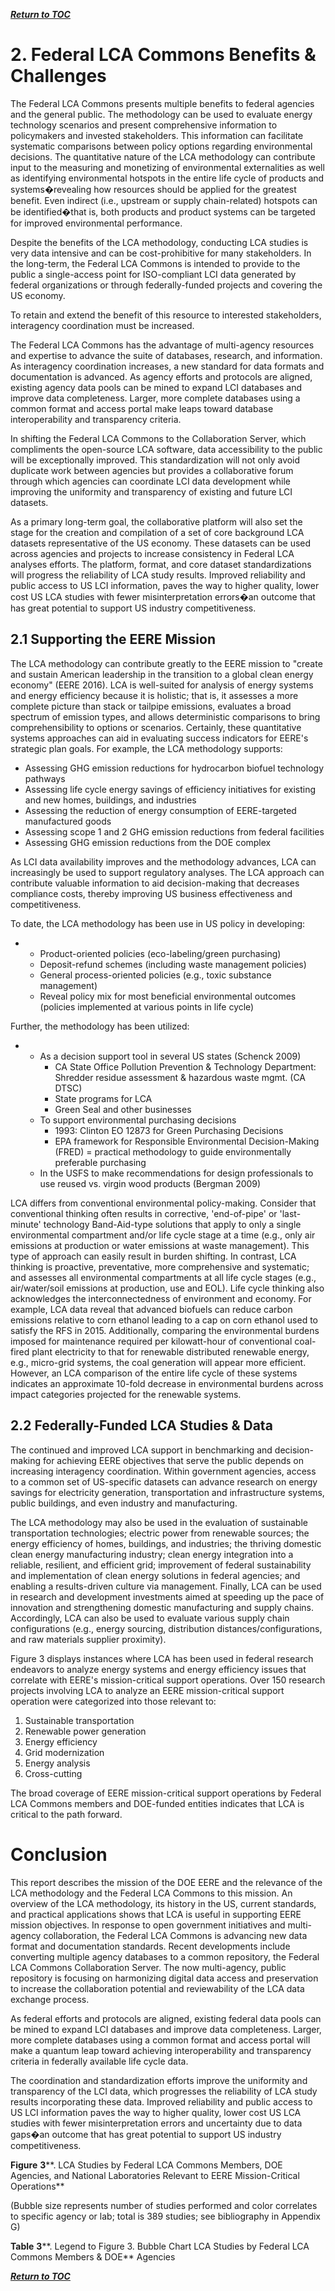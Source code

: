 
[**_Return to TOC_**](./toc.md)

# 2. Federal LCA Commons Benefits &amp; Challenges

The Federal LCA Commons presents multiple benefits to federal agencies and the general public. The methodology can be used to evaluate energy technology scenarios and present comprehensive information to policymakers and invested stakeholders. This information can facilitate systematic comparisons between policy options regarding environmental decisions. The quantitative nature of the LCA methodology can contribute input to the measuring and monetizing of environmental externalities as well as identifying environmental hotspots in the entire life cycle of products and systems�revealing how resources should be applied for the greatest benefit. Even indirect (i.e., upstream or supply chain-related) hotspots can be identified�that is, both products and product systems can be targeted for improved environmental performance.

Despite the benefits of the LCA methodology, conducting LCA studies is very data intensive and can be cost-prohibitive for many stakeholders. In the long-term, the Federal LCA Commons is intended to provide to the public a single-access point for ISO-compliant LCI data generated by federal organizations or through federally-funded projects and covering the US economy.

To retain and extend the benefit of this resource to interested stakeholders, interagency coordination must be increased.

The Federal LCA Commons has the advantage of multi-agency resources and expertise to advance the suite of databases, research, and information. As interagency coordination increases, a new standard for data formats and documentation is advanced. As agency efforts and protocols are aligned, existing agency data pools can be mined to expand LCI databases and improve data completeness. Larger, more complete databases using a common format and access portal make leaps toward database interoperability and transparency criteria.

In shifting the Federal LCA Commons to the Collaboration Server, which compliments the open-source LCA software, data accessibility to the public will be exceptionally improved. This standardization will not only avoid duplicate work between agencies but provides a collaborative forum through which agencies can coordinate LCI data development while improving the uniformity and transparency of existing and future LCI datasets.

As a primary long-term goal, the collaborative platform will also set the stage for the creation and compilation of a set of core background LCA datasets representative of the US economy. These datasets can be used across agencies and projects to increase consistency in Federal LCA analyses efforts. The platform, format, and core dataset standardizations will progress the reliability of LCA study results. Improved reliability and public access to US LCI information, paves the way to higher quality, lower cost US LCA studies with fewer misinterpretation errors�an outcome that has great potential to support US industry competitiveness.

## 2.1 Supporting the EERE Mission

The LCA methodology can contribute greatly to the EERE mission to &quot;create and sustain American leadership in the transition to a global clean energy economy&quot; (EERE 2016). LCA is well-suited for analysis of energy systems and energy efficiency because it is holistic; that is, it assesses a more complete picture than stack or tailpipe emissions, evaluates a broad spectrum of emission types, and allows deterministic comparisons to bring comprehensibility to options or scenarios. Certainly, these quantitative systems approaches can aid in evaluating success indicators for EERE&#39;s strategic plan goals. For example, the LCA methodology supports:

- Assessing GHG emission reductions for hydrocarbon biofuel technology pathways
- Assessing life cycle energy savings of efficiency initiatives for existing and new homes, buildings, and industries
- Assessing the reduction of energy consumption of EERE-targeted manufactured goods
- Assessing scope 1 and 2 GHG emission reductions from federal facilities
- Assessing GHG emission reductions from the DOE complex

As LCI data availability improves and the methodology advances, LCA can increasingly be used to support regulatory analyses. The LCA approach can contribute valuable information to aid decision-making that decreases compliance costs, thereby improving US business effectiveness and competitiveness.

To date, the LCA methodology has been use in US policy in developing:

-
  - Product-oriented policies (eco-labeling/green purchasing)
  - Deposit-refund schemes (including waste management policies)
  - General process-oriented policies (e.g., toxic substance management)
  - Reveal policy mix for most beneficial environmental outcomes (policies implemented at various points in life cycle)

Further, the methodology has been utilized:

-
  - As a decision support tool in several US states (Schenck 2009)
    - CA State Office Pollution Prevention &amp; Technology Department: Shredder residue assessment &amp; hazardous waste mgmt. (CA DTSC)
    - State programs for LCA
    - Green Seal and other businesses
  - To support environmental purchasing decisions
    - 1993: Clinton EO 12873 for Green Purchasing Decisions
    - EPA framework for Responsible Environmental Decision-Making (FRED) = practical methodology to guide environmentally preferable purchasing
  - In the USFS to make recommendations for design professionals to use reused vs. virgin wood products (Bergman 2009)

LCA differs from conventional environmental policy-making. Consider that conventional thinking often results in corrective, &#39;end-of-pipe&#39; or &#39;last-minute&#39; technology Band-Aid-type solutions that apply to only a single environmental compartment and/or life cycle stage at a time (e.g., only air emissions at production or water emissions at waste management). This type of approach can easily result in burden shifting. In contrast, LCA thinking is proactive, preventative, more comprehensive and systematic; and assesses all environmental compartments at all life cycle stages (e.g., air/water/soil emissions at production, use and EOL). Life cycle thinking also acknowledges the interconnectedness of environment and economy. For example, LCA data reveal that advanced biofuels can reduce carbon emissions relative to corn ethanol leading to a cap on corn ethanol used to satisfy the RFS in 2015. Additionally, comparing the environmental burdens imposed for maintenance required per kilowatt-hour of conventional coal-fired plant electricity to that for renewable distributed renewable energy, e.g., micro-grid systems, the coal generation will appear more efficient. However, an LCA comparison of the entire life cycle of these systems indicates an approximate 10-fold decrease in environmental burdens across impact categories projected for the renewable systems.

## 2.2 Federally-Funded LCA Studies &amp; Data

The continued and improved LCA support in benchmarking and decision-making for achieving EERE objectives that serve the public depends on increasing interagency coordination. Within government agencies, access to a common set of US-specific datasets can advance research on energy savings for electricity generation, transportation and infrastructure systems, public buildings, and even industry and manufacturing.

The LCA methodology may also be used in the evaluation of sustainable transportation technologies; electric power from renewable sources; the energy efficiency of homes, buildings, and industries; the thriving domestic clean energy manufacturing industry; clean energy integration into a reliable, resilient, and efficient grid; improvement of federal sustainability and implementation of clean energy solutions in federal agencies; and enabling a results-driven culture via management. Finally, LCA can be used in research and development investments aimed at speeding up the pace of innovation and strengthening domestic manufacturing and supply chains. Accordingly, LCA can also be used to evaluate various supply chain configurations (e.g., energy sourcing, distribution distances/configurations, and raw materials supplier proximity).



Figure 3 displays instances where LCA has been used in federal research endeavors to analyze energy systems and energy efficiency issues that correlate with EERE&#39;s mission-critical support operations. Over 150 research projects involving LCA to analyze an EERE mission-critical support operation were categorized into those relevant to:

1. Sustainable transportation
2. Renewable power generation
3. Energy efficiency
4. Grid modernization
5. Energy analysis
6. Cross-cutting

The broad coverage of EERE mission-critical support operations by Federal LCA Commons members and DOE-funded entities indicates that LCA is critical to the path forward.

# Conclusion

This report describes the mission of the DOE EERE and the relevance of the LCA methodology and the Federal LCA Commons to this mission. An overview of the LCA methodology, its history in the US, current standards, and practical applications shows that LCA is useful in supporting EERE mission objectives. In response to open government initiatives and multi-agency collaboration, the Federal LCA Commons is advancing new data format and documentation standards. Recent developments include converting multiple agency databases to a common repository, the Federal LCA Commons Collaboration Server. The now multi-agency, public repository is focusing on harmonizing digital data access and preservation to increase the collaboration potential and reviewability of the LCA data exchange process.

As federal efforts and protocols are aligned, existing federal data pools can be mined to expand LCI databases and improve data completeness. Larger, more complete databases using a common format and access portal will make a quantum leap toward achieving interoperability and transparency criteria in federally available life cycle data.

The coordination and standardization efforts improve the uniformity and transparency of the LCI data, which progresses the reliability of LCA study results incorporating these data. Improved reliability and public access to US LCI information paves the way to higher quality, lower cost US LCA studies with fewer misinterpretation errors and uncertainty due to data gaps�an outcome that has great potential to support US industry competitiveness.

**Figure**  **3****. LCA Studies by Federal LCA Commons Members, DOE Agencies, and National Laboratories Relevant to EERE Mission-Critical Operations**

 (Bubble size represents number of studies performed and color correlates to specific agency or lab; total is 389 studies; see bibliography in Appendix G)

**Table**  **3****. Legend to Figure 3. Bubble Chart LCA Studies by Federal LCA Commons Members &amp; DOE** Agencies


[**_Return to TOC_**](./toc.md)
